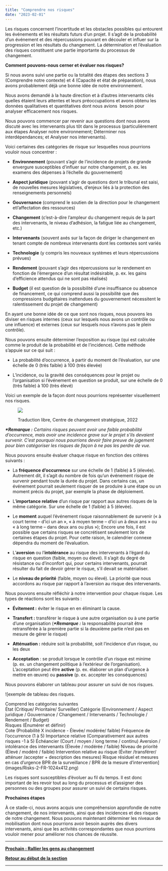 ```yaml
---
title: "Comprendre nos risques"
date: "2023-02-01"
---
```


Les risques concernent l’incertitude et les obstacles possibles qui entourent les événements et les résultats futurs d’un projet. Il s’agit de la probabilité d’un événement et des répercussions pouvant en découler et influer sur la progression et les résultats du changement. La détermination et l’évaluation des risques constituent une partie importante du processus de changement.

**Comment pouvons-nous cerner et évaluer nos risques?**

Si nous avons suivi une partie ou la totalité des étapes des sections 3 (Comprendre notre contexte) et 4 (Capacité et état de préparation), nous avons probablement déjà une bonne idée de notre environnement.

Nous avons demandé à la haute direction et à d’autres intervenants clés quelles étaient leurs attentes et leurs préoccupations et avons obtenu les données qualitatives et quantitatives dont nous avions  besoin pour analyser efficacement nos risques.

Nous pouvons commencer par revenir aux questions dont nous avons discuté avec les intervenants plus tôt dans le processus (particulièrement aux étapes Analyser notre environnement; Déterminer nos interdépendances; et Analyser nos intervenants).

Voici certaines des catégories de risque sur lesquelles nous pourrions vouloir nous concentrer :

- **Environnement** (pouvant s’agir de l’incidence de projets de grande envergure susceptibles d’influer sur notre changement, p. ex. les examens des dépenses à l’échelle du gouvernement)

- **Aspect juridique** (pouvant s’agir de questions dont le tribunal est saisi, de nouvelles mesures législatives, d’enjeux liés à la protection des renseignements personnels)

- **Gouvernance** (comprend le soutien de la direction pour le changement etl’affectation des ressources)

- **Changement** (c’est-à-dire l’ampleur du changement requis de la part des intervenants, le niveau d’adhésion, la fatigue liée au changement, etc.)

- **Intervenants** (souvent axés sur la façon de diriger le changement en tenant compte de nombreux intervenants dont les contextes sont variés

- **Technologie** (y compris les nouveaux systèmes et leurs répercussions prévues)

- **Rendement** (pouvant s’agir des répercussions sur le rendement en fonction de l’émergence d’un résultat indésirable, p. ex. les gains d’efficience attendus qui ne sont pas réalisés)

- **Budget** (il est question de la possibilité d’une insuffisance ou absence de financement, ce qui comprend aussi la possibilité que des compressions budgétaires inattendues du gouvernement nécessitent le ralentissement du projet de changement)

En ayant une bonne idée de ce que sont nos risques, nous pouvons les diviser en risques internes (ceux sur lesquels nous avons un contrôle ou une influence) et externes (ceux sur lesquels nous n’avons pas le plein contrôle).

Nous pouvons ensuite déterminer l’exposition au risque (qui est calculée comme le produit de la probabilité et de l’incidence). Cette méthode s’appuie sur ce qui suit :

- La probabilité d’occurrence, à partir du moment de l’évaluation, sur une échelle de 0 (très faible) à 100 (très élevée)

- L’incidence, ou la gravité des conséquences pour le projet ou l’organisation si l’événement en question se produit, sur une échelle de 0 (très faible) à 100 (très élevé)

Voici un exemple de la façon dont nous pourrions représenter visuellement nos risques.

<figure>

![](images/Heat-map-FR.jpg)

<figcaption>

Traduction libre, Centre de changement stratégique, 2022

</figcaption>

</figure>

**_\*Remarque :_** _Certains risques peuvent avoir une faible probabilité d’occurrence, mais avoir une incidence grave sur le projet s’ils devaient survenir. C’est pourquoi nous pourrions devoir faire preuve de jugement pour bien catégoriser les risques de façon à ne pas les perdre de vue._

Nous pouvons ensuite évaluer chaque risque en fonction des critères suivants :

- La **fréquence d’occurrence** sur une échelle de 1 (faible) à 5 (élevée). Autrement dit, il s’agit du nombre de fois qu’un événement risque de survenir pendant toute la durée du projet. Dans certains cas, un événement pourrait seulement risquer de se produire à une étape ou un moment précis du projet, par exemple la phase de déploiement.

- L’**importance relative** d’un risque par rapport aux autres risques de la même catégorie. Sur une échelle de 1 (faible) à 5 (élevée).

- Le **moment** auquel l’événement risque raisonnablement de survenir (« à court terme – d’ici un an », « à moyen terme – d’ici un à deux ans » ou « à long terme – dans deux ans ou plus »); Encore une fois, il est possible que certains risques se concrétisent seulement lors de certaines étapes du projet. Pour cette raison, le calendrier connexe dépendra du moment de l’évaluation.

- L’**aversion** ou l’**intolérance** au risque des intervenants à l’égard du risque en question (faible, moyen ou élevé). Il s’agit du degré de résistance ou d’inconfort qui, pour certains intervenants, pourrait résulter du fait de devoir gérer le risque, s’il devait se matérialiser.

- Le **niveau de priorité** (faible, moyen ou élevé). La priorité que nous accordons au risque par rapport à l’aversion au risque des intervenants.

Nous pouvons ensuite réfléchir à notre intervention pour chaque risque. Les types de réactions sont les suivants :

- **Évitement :** éviter le risque en en éliminant la cause.

- **Transfert :** transférer le risque à une autre organisation ou à une partie d’une organisation (**_\*Remarque :_** la responsabilité pourrait être retransférée à la première partie si la deuxième partie n’est pas en mesure de gérer le risque)

- **Atténuation :** réduire soit la probabilité, soit l’incidence d’un risque, ou les deux

- **Acceptation** : se produit lorsque le contrôle d’un risque est minime (p. ex. un changement politique à l’extérieur de l’organisation). L’acceptation peut être **active** (p. ex. élaborer un plan d’urgence à mettre en œuvre) ou **passive** (p. ex. accepter les conséquences)

Nous pouvons élaborer un tableau pour assurer un suivi de nos risques.

![exemple de tableau des risques.
<div></div>
Comprend les catégories suivantes
<div></div>
État (Critique/ Prioritaire/ Surveiller)
Catégorie (Environnement / Aspect juridique / Gouvernance / Changement / Intervenants / Technologie / Rendement / Budget)
<div></div>
Risques	(Énumérer et définir)
<div></div>
Cote (Probabilité X incidence - Élevée/ modérée/ faible)
Fréquence de l’occurrence (1 à 5)
Importance relative (Comparativement aux autres risques -1 à 5)
Échéancier (Court / moyen / long terme / continu)
Aversion / intolérance des intervenants (Élevée / modérée / faible)
Niveau de priorité (Élevé / modéré / faible)
Intervention relative au risque (Éviter /transférer/ atténuer /accepter + description des mesures)
Risque résiduel et mesures en cas d’urgence
BPR de la surveillance / BPR de la mesure d’intervention](images/Risks-2-FR-1024x412.png)

Les risques sont susceptibles d’évoluer au fil du temps. Il est donc important de les revoir tout au long du processus et d’assigner des personnes ou des groupes pour assurer un suivi de certains risques.

**Prochaines étapes**

À ce stade-ci, nous avons acquis une compréhension approfondie de notre changement, de nos intervenants, ainsi que des incidences et des risques de notre changement. Nous pouvons maintenant déterminer les niveaux de mobilisation dont nous pourrions avoir besoin auprès des divers intervenants, ainsi que les activités correspondantes que nous pourrions vouloir mener pour améliorer nos chances de réussite.

* * *

[****Prochain : **Rallier les gens au changement******](https://articles.alpha.canada.ca/framework-for-leading-change/fr/rallier-les-gens-au-changement/)

[**Retour au début de la section**](https://articles.alpha.canada.ca/framework-for-leading-change/fr/capacite-etat-de-preparation-et-incidence/)

* * *
